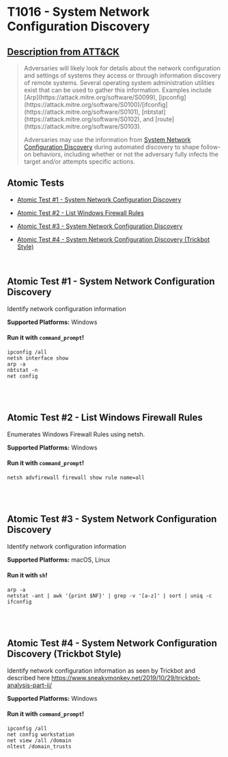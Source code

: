 # T1016 - System Network Configuration Discovery
## [Description from ATT&CK](https://attack.mitre.org/wiki/Technique/T1016)
<blockquote>Adversaries will likely look for details about the network configuration and settings of systems they access or through information discovery of remote systems. Several operating system administration utilities exist that can be used to gather this information. Examples include [Arp](https://attack.mitre.org/software/S0099), [ipconfig](https://attack.mitre.org/software/S0100)/[ifconfig](https://attack.mitre.org/software/S0101), [nbtstat](https://attack.mitre.org/software/S0102), and [route](https://attack.mitre.org/software/S0103).

Adversaries may use the information from [System Network Configuration Discovery](https://attack.mitre.org/techniques/T1016) during automated discovery to shape follow-on behaviors, including whether or not the adversary fully infects the target and/or attempts specific actions.</blockquote>

## Atomic Tests

- [Atomic Test #1 - System Network Configuration Discovery](#atomic-test-1---system-network-configuration-discovery)

- [Atomic Test #2 - List Windows Firewall Rules](#atomic-test-2---list-windows-firewall-rules)

- [Atomic Test #3 - System Network Configuration Discovery](#atomic-test-3---system-network-configuration-discovery)

- [Atomic Test #4 - System Network Configuration Discovery (Trickbot Style)](#atomic-test-4---system-network-configuration-discovery-trickbot-style)


<br/>

## Atomic Test #1 - System Network Configuration Discovery
Identify network configuration information

**Supported Platforms:** Windows


#### Run it with `command_prompt`! 
```
ipconfig /all
netsh interface show
arp -a
nbtstat -n
net config
```



<br/>
<br/>

## Atomic Test #2 - List Windows Firewall Rules
Enumerates Windows Firewall Rules using netsh.

**Supported Platforms:** Windows


#### Run it with `command_prompt`! 
```
netsh advfirewall firewall show rule name=all
```



<br/>
<br/>

## Atomic Test #3 - System Network Configuration Discovery
Identify network configuration information

**Supported Platforms:** macOS, Linux


#### Run it with `sh`! 
```
arp -a
netstat -ant | awk '{print $NF}' | grep -v '[a-z]' | sort | uniq -c
ifconfig
```



<br/>
<br/>

## Atomic Test #4 - System Network Configuration Discovery (Trickbot Style)
Identify network configuration information as seen by Trickbot and described here https://www.sneakymonkey.net/2019/10/29/trickbot-analysis-part-ii/

**Supported Platforms:** Windows


#### Run it with `command_prompt`! 
```
ipconfig /all
net config workstation
net view /all /domain
nltest /domain_trusts
```



<br/>
